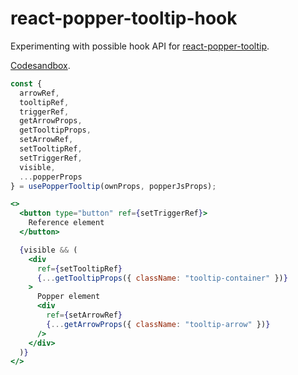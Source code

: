 # react-popper-tooltip-hook

Experimenting with possible hook API for [react-popper-tooltip](https://github.com/mohsinulhaq/react-popper-tooltip).

[Codesandbox](https://codesandbox.io/s/github/denisborovikov/react-popper-tooltip-hook).

```jsx
const {
  arrowRef,
  tooltipRef,
  triggerRef,
  getArrowProps,
  getTooltipProps,
  setArrowRef,
  setTooltipRef,
  setTriggerRef,
  visible,
  ...popperProps
} = usePopperTooltip(ownProps, popperJsProps);
```

```jsx
<>
  <button type="button" ref={setTriggerRef}>
    Reference element
  </button>

  {visible && (
    <div
      ref={setTooltipRef}
      {...getTooltipProps({ className: "tooltip-container" })}
    >
      Popper element
      <div
        ref={setArrowRef}
        {...getArrowProps({ className: "tooltip-arrow" })}
      />
    </div>
  )}
</>
```
